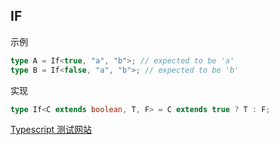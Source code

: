 ## IF

示例

```ts
type A = If<true, "a", "b">; // expected to be 'a'
type B = If<false, "a", "b">; // expected to be 'b'
```

实现

```ts
type If<C extends boolean, T, F> = C extends true ? T : F;
```

[Typescript 测试网站](https://www.typescriptlang.org/play?ssl=22&ssc=58&pln=22&pc=1#code/PQKgUABBBMBsAcEC0ECSAzSyk91gRgJ4QAKAhgG4CmANhAOI0CuAzgBYDWA9hRABQABAA5l2TAC4cAlBADEVUcVkSAljRZgss7RACKTKi3EquAO01RUAWyE0qVqqfERxbKhFV1xhIe4AGGAA8AMIANBAAKuEAYgB8fhAA7mwqAMZsEGSpqVRC4iwQqWYAJirGZhB+wX7hZC4AThJsxBRkzP4RNZmmxZkQ6G0sLW0GldF+AHSV1RAqBVQAHr6p4lS94lwQ+O5UZW71leKNVAlcB34D6idJKXaVnd29fuOFZKZb7m-E3r4TFhDRM4QRZkGx2ABc-z80PyWB+7gAghAALxodCBI4GcIAcjI2Jx+GxsSgwGAwKWVBWaxcm22EFx2LhPncACEUWjApcWFQcXiCUSIKTyctVutae5sYSsNC-P9iQA1FRURIQCr0MoACSY+HBEDY4nEQhY4NJ+XSEwAViwJmcAObAODwMAgYCaUAQAD6Xu9Pu9EAAmlwmAdglxiu4NVR6u5fbGvRAXZp4RzguTVj0CvguFw7G9wlEAcTUanFunigVMVQAPyRCC66IAbjdIE9cd9kUMzmCokMrbbfsTKhsZ2cyYA3hAAKIARyYbXCk4pKwgAF9+vUuFZ6QJ4Uh0m07KZbYZgJ4WIywMnUj2CqiANpYRciwIzuc0QJBSu8-H0wmxb+xP+j5LuIL6zm0H7olyPL0nyMD-vBQEALpumSO4sEgiwiph9QbvUl7MsCuFAqiQSmEwNA0N+-KxM2fb9h6ALBq4UYQAAyqsRr0f2CauqAWDEmxbBkNGECEEGBwsDmqhmMaeoGkaJrAGabCWtadoOggwBvCwiRRgJECKsqEBScw5SmHJ+qGsaposOaVo2vU9qOsApkyRZBkALJnO4wTCZRjjHpZCk2cpdmqQ5drOq6QA)
